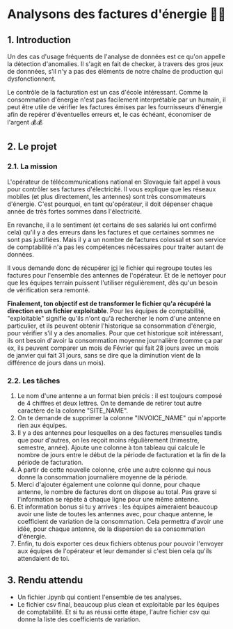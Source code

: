 # Analysons des factures d'énergie 🌠🌠

## 1. Introduction
Un des cas d'usage fréquents de l'analyse de données est ce qu'on appelle la détection d'anomalies. Il s'agit en fait de checker, à travers des gros jeux de donnnées, s'il n'y a pas des éléments de notre chaîne de production qui dysfonctionnent. 

Le contrôle de la facturation est un cas d'école intéressant. Comme la consommation d'énergie n'est pas facilement interprétable par un humain, il peut être utile de vérifier les factures émises par les fournisseurs d'énergie afin de repérer d'éventuelles erreurs et, le cas échéant, économiser de l'argent 💰💰


## 2. Le projet

### 2.1. La mission
L'opérateur de télécommunications national en Slovaquie fait appel à vous pour contrôler ses factures d'électricité. Il vous explique que les réseaux mobiles (et plus directement, les antennes) sont très consommateurs d'énergie. C'est pourquoi, en tant qu'opérateur, il doit dépenser chaque année de très fortes sommes dans l'électricité. 

En revanche, il a le sentiment (et certains de ses salariés lui ont confirmé cela) qu'il y a des erreurs dans les factures et que certaines sommes ne sont pas justifiées. Mais il y a un nombre de factures colossal et son service de comptabilité n'a pas les compétences nécessaires pour traiter autant de données.

Il vous demande donc de récupérer [ici](https://drive.google.com/file/d/1Xpfmecb4PmW-CEqFuiLdelZx4jWxZTD-/view?usp=sharing) le fichier qui regroupe toutes les factures pour l'ensemble des antennes de l'opérateur. Et de le nettoyer pour que les équipes terrain puissent l'utiliser régulièrement, dès qu'un besoin de vérification sera remonté.

**Finalement, ton objectif est de transformer le fichier qu'a récupéré la direction en un fichier exploitable**. Pour les équipes de comptabilité, "exploitable" signifie qu'ils n'ont qu'à rechercher le nom d'une antenne en particulier, et ils peuvent obtenir l'historique sa consommation d'énergie, pour vérifier s'il y a des anomalies. Pour que cet historique soit intéressant, ils ont besoin d'avoir la consommation moyenne journalière (comme ça par ex, ils peuvent comparer un mois de Février qui fait 28 jours avec un mois de janvier qui fait 31 jours, sans se dire que la diminution vient de la différence de jours dans un mois).


### 2.2. Les tâches

1) Le nom d'une antenne a un format bien précis : il est toujours composé de 4 chiffres et deux lettres. On te demande de retirer tout autre caractère de la colonne "SITE_NAME".
2) On te demande de supprimer la colonne "INVOICE_NAME" qui n'apporte rien aux équipes.
3) Il y a des antennes pour lesquelles on a des factures mensuelles tandis que pour d'autres, on les reçoit moins régulièrement (trimestre, semestre, année). Ajoute une colonne à ton tableau qui calcule le nombre de jours entre le début de la période de facturation et la fin de la période de facturation.
4) A partir de cette nouvelle colonne, crée une autre colonne qui nous donne la consommation journalière moyenne de la période.
5) Merci d'ajouter également une colonne qui donne, pour chaque antenne, le nombre de factures dont on dispose au total. Pas grave si l'information se répète à chaque ligne pour une même antenne.
6) Et information bonus si tu y arrives : les équipes aimeraient beaucoup avoir une liste de toutes les antennes avec, pour chaque antenne, le coefficient de variation de la consommation. Cela permettra d'avoir une idée, pour chaque antenne, de la dispersion de sa consommation d'énergie.
7) Enfin, tu dois exporter ces deux fichiers obtenus pour pouvoir l'envoyer aux équipes de l'opérateur et leur demander si c'est bien cela qu'ils attendaient de toi.


## 3. Rendu attendu
- Un fichier .ipynb qui contient l'ensemble de tes analyses.
- Le fichier csv final, beaucoup plus clean et exploitable par les équipes de comptabilité. Et si tu as réussi cette étape, l'autre fichier csv qui donne la liste des coefficients de variation.

